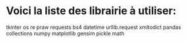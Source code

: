 # Voici la liste des librairie à utiliser:
tkinter
os
re
praw
requests
bs4
datetime
urllib.request
xmltodict
pandas
collections
numpy
matplotlib
gensim
pickle
math
